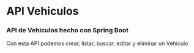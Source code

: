 # API Vehiculos

### API de Vehiculos hecho con Spring Boot
Con esta API podemos crear, listar, buscar, editar y eliminar un Vehiculo